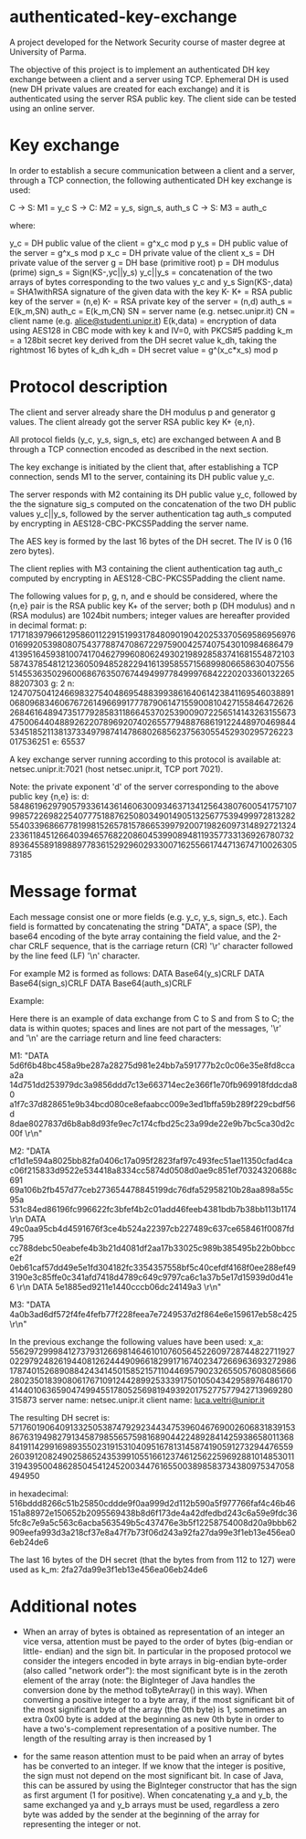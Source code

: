 # authenticated-key-exchange
A project developed for the Network Security course of master degree at University of Parma.

The objective of this project is to implement an authenticated DH key exchange between a client and a server using TCP.
Ephemeral DH is used (new DH private values are created for each exchange) and it is authenticated using the server RSA public key.
The client side can be tested using an online server.

# Key exchange

In order to establish a secure communication between a client and a server, through a TCP connection, the following authenticated DH key exchange is used:

C -> S: M1 = y_c
S -> C: M2 = y_s, sign_s, auth_s
C -> S: M3 = auth_c

where:

y_c = DH public value of the client = g^x_c mod p
y_s = DH public value of the server = g^x_s mod p
x_c = DH private value of the client
x_s = DH private value of the server
g = DH base (primitive root)
p = DH modulus (prime)
sign_s = Sign(KS-,yc||y_s)
y_c||y_s = concatenation of the two arrays of bytes corresponding to the two values y_c and y_s
Sign(KS-,data) = SHA1withRSA signature of the given data with the key K-
K+ = RSA public key of the server = (n,e)
K- = RSA private key of the server = (n,d)
auth_s = E(k_m,SN)
auth_c = E(k_m,CN)
SN = server name (e.g. netsec.unipr.it)
CN = client name (e.g. alice@studenti.unipr.it)
E(k,data) = encryption of data using AES128 in CBC mode with key k and IV=0, with PKCS#5 padding
k_m = a 128bit secret key derived from the DH secret value k_dh, taking the rightmost 16 bytes of k_dh
k_dh = DH secret value = g^(x_c*x_s) mod p

# Protocol description
The client and server already share the DH modulus p and generator g values. The client already got the server RSA public key K+ {e,n}.

All protocol fields (y_c, y_s, sign_s, etc) are exchanged between A and B through a TCP connection encoded as described in the next section.

The key exchange is initiated by the client that, after establishing a TCP connection, sends M1 to the server, containing its DH public value y_c.

The server responds with M2 containing its DH public value y_c, followed by the the signature sig_s computed on the concatenation of the two DH public values y_c||y_s, followed by the server authentication tag auth_s computed by encrypting in AES128-CBC-PKCS5Padding the server name.

The AES key is formed by the last 16 bytes of the DH secret. The IV is 0 (16 zero bytes).

The client replies with M3 containing the client authentication tag auth_c computed by encrypting in AES128-CBC-PKCS5Padding the client name.

The following values for p, g, n, and e should be considered, where the {n,e} pair is the RSA public key K+ of the server; both p (DH modulus) and n (RSA modulus) are 1024bit numbers; integer values are hereafter provided in decimal format:
p: 171718397966129586011229151993178480901904202533705695869569760169920539808075437788747086722975900425740754301098468647941395164593810074170462799608062493021989285837416815548721035874378548121236050948528229416139585571568998066586304075565145536350296006867635076744949977849997684222020336013226588207303
g: 2
n: 124707504124669832754048695488399386164061423841169546038891068096834606767261496699177787906147155900810427155846472626268461648947351779285831186645370253900907225651414326315567347500644048892622078969207402655779488768619122448970469844534518521138137334979874147868026856237563055452930295726223017536251
e: 65537

A key exchange server running according to this protocol is available at: netsec.unipr.it:7021 (host netsec.unipr.it, TCP port 7021).

Note: the private exponent 'd' of the server corresponding to the above public key {n,e} is:
d: 58486196297905793361436146063009346371341256438076005417571079985722698225407775188762508034901490513256775394999728132825540339686677819981526578157866539979200719826097314892721324233611845126640394657682208604539908948119357733136926780732893645589189889778361529296029330071625566174471367471002630573185

# Message format
Each message consist one or more fields (e.g. y_c, y_s, sign_s, etc.). Each field is formatted by concatenating the string "DATA", a space (SP), the base64 encoding of the byte array containing the field value, and the 2-char CRLF sequence, that is the carriage return (CR) '\r' character followed by the line feed (LF) '\n' character.

For example M2 is formed as follows:
DATA Base64(y_s)CRLF
DATA Base64(sign_s)CRLF
DATA Base64(auth_s)CRLF



Example:

Here there is an example of data exchange from C to S and from S to C; the data is within quotes; spaces and lines are not part of the messages, '\r' and '\n' are the carriage return and line feed characters:

M1:
"DATA 5d6f6b48bc458a9be287a28275d981e24bb7a591777b2c0c06e35e8fd8ccaa2a
14d751dd253979dc3a9856ddd7c13e663714ec2e366f1e70fb969918fddcda80
a1f7c37d828651e9b34bcd080ce8efaabcc009e3ed1bffa59b289f229cbdf56d
8dae8027837d6b8ab8d93fe9ec7c174cfbd25c23a99de22e9b7bc5ca30d2c00f
\r\n"

M2:
"DATA cf1d1e594a8025bb82fa0406c17a095f2823faf97c493fec51ae11350cfad4ca
c06f215833d9522e534418a8334cc5874d0508d0ae9c851ef70324320688c691
69a106b2fb457d77ceb273654478845199dc76dfa52958210b28aa898a55c95a
531c84ed86196fc996622fc3bfef4b2c01add46feeb4381bdb7b38bb113b1174
\r\n
DATA 49c0aa95cb4d4591676f3ce4b524a22397cb227489c637ce658461f0087fd795
cc788debc50eabefe4b3b21d4081df2aa17b33025c989b385495b22b0bbcce2f
0eb61caf57dd49e5e1fd304182fc3354357558bf5c40cefdf4168f0ee288ef49
3190e3c85ffe0c341afd7418d4789c649c9797ca6c1a37b5e17d15939d0d41e6
\r\n
DATA 5e1885ed9211e1440cccb06dc24149a3
\r\n"

M3:
"DATA 4a0b3ad6df572f4fe4fefb77f228feea7e7249537d2f864e6e159617eb58c425
\r\n"



In the previous exchange the following values have been used:
x_a: 55629729998412737931266981464610107605645226097287448227119270229792482619440812624449096618299171674023472669636932729861787401526890884243414501585215711044695790232655057608085666280235018390806176710912442899253339175010504342958976486170414401063659047499455178052569819493920175277577942713969280315873
server name: netsec.unipr.it
client name: luca.veltri@unipr.it

The resulting DH secret is:
57176019064091332505387479292344347539604676900260683183915386763194982791345879855657598168904422489284142593865801136884191142991698935502319153104095167813145874190591273294476559260391208249025865243539910551661237461256225969288101485301131943950048628504541245200344761655003898583734380975347058494950

in hexadecimal: 516bddd8266c51b25850cddde9f0aa999d2d112b590a5f977766faf4c46b46151a88972e150652b2095569438b8d6f173de4a42dfedbd243c6a59e9fdc365fc8c7e9a5c563c6acba563549b5c437476e3b5f12258754008d20a9bbb62909eefa993d3a218cf37e8a47f7b73f06d243a92fa27da99e3f1eb13e456ea06eb24de6

The last 16 bytes of the DH secret (that the bytes from from 112 to 127) were used as k_m: 2fa27da99e3f1eb13e456ea06eb24de6

# Additional notes
  - When an array of bytes is obtained as representation of an integer an vice versa, attention must be payed to the order of bytes (big-endian or little-    endian) and the sign bit.
   In particular in the proposed protocol we consider the integers encoded in byte arrays in big-endian byte-order (also called "network order"): the most    significant byte is in the zeroth element of the array (note: the BigInteger of Java handles the conversion done by the method toByteArray() in this      way).
   When converting a positive integer to a byte array, if the most significant bit of the most significant byte of the array (the 0th byte) is 1,            sometimes   an extra 0x00 byte is added at the beginning as new 0th byte in order to have a two's-complement representation of a positive number. The      length of the   resulting array is then increased by 1

  - for the same reason attention must to be paid when an array of bytes has be converted to an integer. If we know that the integer is positive, the sign     must not depend on the most significant bit. In case of Java, this can be assured by using the BigInteger constructor that has the sign as first           argument (1 for positive).
    When concatenating y_a and y_b, the same exchanged ya and y_b arrays must be used, regardless a zero byte was added by the sender at the beginning of     the array for representing the integer or not.
